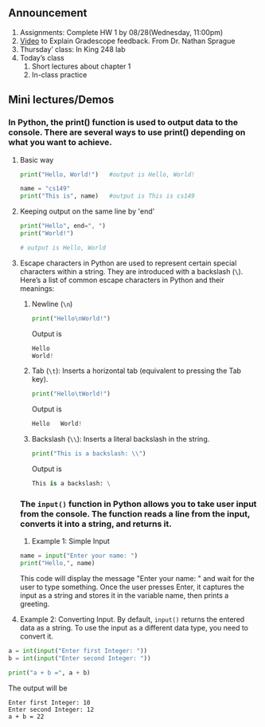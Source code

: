 ## Announcement
1. Assignments: Complete HW 1 by 08/28(Wednesday, 11:00pm)
2. [Video](https://www.youtube.com/watch?v=rtnzmbBqVfI) to Explain Gradescope feedback.  From Dr. Nathan Sprague
3. Thursday’ class: In King 248 lab
4. Today’s class
   1. Short lectures about chapter 1 
   2. In-class practice

## Mini lectures/Demos
### In Python, the print() function is used to output data to the console. There are several ways to use print() depending on what you want to achieve.
1. Basic way
   ```python
   print("Hello, World!")   #output is Hello, World!
   
   name = "cs149"
   print("This is", name)   #output is This is cs149
   ```

2. Keeping output on the same line by 'end'
   ```python
   print("Hello", end=", ")
   print("World!")

   # output is Hello, World
   ```

3. Escape characters in Python are used to represent certain special characters within a string. They are introduced with a backslash (```\```).
   Here’s a list of common escape characters in Python and their meanings:
   1. Newline (```\n```)
      ```python
      print("Hello\nWorld!")
      ```
      Output is
      ```python
      Hello
      World!
      ```
   2. Tab (`\t`): Inserts a horizontal tab (equivalent to pressing the Tab key).
      ```python
      print("Hello\tWorld!")
      ```
      Output is
      ```python
      Hello   World!
      ```
   3. Backslash (`\\`): Inserts a literal backslash in the string.
      ```python
      print("This is a backslash: \\")
      ```
       Output is
      ```python
      This is a backslash: \
      ```
   ### The `input()` function in Python allows you to take user input from the console. The function reads a line from the input, converts it into a string, and returns it.
   1.  Example 1: Simple Input
   ```python
   name = input("Enter your name: ")
   print("Hello,", name)
   ```
   This code will display the message "Enter your name: " and wait for the user to type something. Once the user presses    Enter, it captures the input as a string and stores it in the variable name, then prints a greeting.

  2. Example 2: Converting Input. By default, `input()` returns the entered data as a string. To use the input as a different data type, you need to convert it.
   ```python
   a = int(input("Enter first Integer: "))
   b = int(input("Enter second Integer: "))

   print("a + b =", a + b)
   ```
   The output will be
   ```
   Enter first Integer: 10
   Enter second Integer: 12
   a + b = 22
   ```


